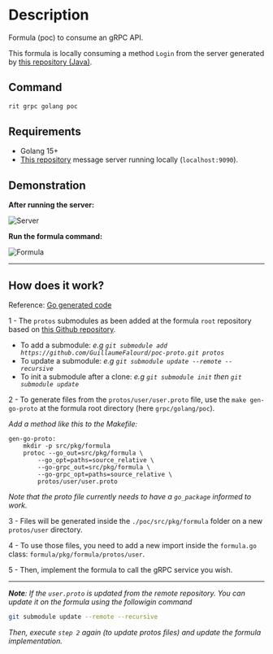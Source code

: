 # Description

Formula (poc) to consume an gRPC API.

This formula is locally consuming a method `Login` from the server generated by [this repository (Java)](https://github.com/GuillaumeFalourd/poc-grpc-java-maven).

## Command

```bash
rit grpc golang poc
```

## Requirements

- Golang 15+
- [This repository](https://github.com/GuillaumeFalourd/poc-grpc-java-maven) message server running locally (`localhost:9090`).

## Demonstration

**After running the server:**

![Server](https://user-images.githubusercontent.com/22433243/128401342-06730cb8-01ee-40a7-8ba4-3a33f2f8421f.png)

**Run the formula command:**

![Formula](https://user-images.githubusercontent.com/22433243/128401370-a2ba5cd3-d92f-4c44-9950-c67baac24ff5.png)

* * *

## How does it work?

Reference: [Go generated code](https://developers.google.com/protocol-buffers/docs/reference/go-generated#package)

1 - The `protos` submodules as been added at the formula `root` repository based on [this Github repository](https://github.com/GuillaumeFalourd/poc-proto).

- To add a submodule: _e.g `git submodule add https://github.com/GuillaumeFalourd/poc-proto.git protos`_
- To update a submodule: _e.g `git submodule update --remote --recursive`_
- To init a submodule after a clone: _e.g `git submodule init` then `git submodule update`_

2 - To generate files from the `protos/user/user.proto` file, use the `make gen-go-proto` at the formula root directory (here `grpc/golang/poc`).

_Add a method like this to the Makefile:_

```shell
gen-go-proto:
	mkdir -p src/pkg/formula
	protoc --go_out=src/pkg/formula \
		--go_opt=paths=source_relative \
		--go-grpc_out=src/pkg/formula \
		--go-grpc_opt=paths=source_relative \
		protos/user/user.proto
```

_Note that the proto file currently needs to have a `go_package` informed to work._

3 - Files will be generated inside the `./poc/src/pkg/formula` folder on a new `protos/user` directory.

4 - To use those files, you need to add a new import inside the `formula.go` class: `formula/pkg/formula/protos/user`.

5 - Then, implement the formula to call the gRPC service you wish.

* * *

_**Note**: If the `user.proto` is updated from the remote repository. You can update it on the formula using the followigin command_

```bash
git submodule update --remote --recursive
```

_Then, execute `step 2` again (to update protos files) and update the formula implementation._
